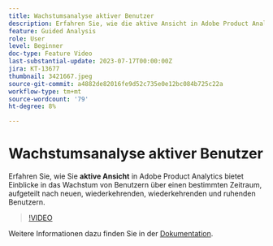 ```yaml
---
title: Wachstumsanalyse aktiver Benutzer
description: Erfahren Sie, wie die aktive Ansicht in Adobe Product Analytics Einblicke in das Wachstum von Benutzern über einen bestimmten Zeitraum bietet, aufgeteilt nach neuen, wiederkehrenden, wiederkehrenden und ruhenden Benutzern.
feature: Guided Analysis
role: User
level: Beginner
doc-type: Feature Video
last-substantial-update: 2023-07-17T00:00:00Z
jira: KT-13677
thumbnail: 3421667.jpeg
source-git-commit: a4882de82016fe9d52c735e0e12bc084b725c22a
workflow-type: tm+mt
source-wordcount: '79'
ht-degree: 8%

---
```



# Wachstumsanalyse aktiver Benutzer

Erfahren Sie, wie Sie **aktive Ansicht** in Adobe Product Analytics bietet Einblicke in das Wachstum von Benutzern über einen bestimmten Zeitraum, aufgeteilt nach neuen, wiederkehrenden, wiederkehrenden und ruhenden Benutzern.

>[!VIDEO](https://video.tv.adobe.com/v/3421667/?learn=on)

Weitere Informationen dazu finden Sie in der [Dokumentation](https://experienceleague.adobe.com/docs/analytics-platform/using/guided-analysis/user-growth/active.html).

